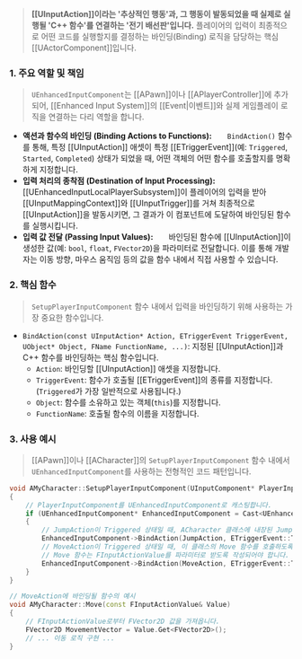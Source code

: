 > **[[UInputAction]]이라는 '추상적인 행동'과, 그 행동이 발동되었을 때 실제로 실행될 'C++ 함수'를 연결하는 '전기 배선판'입니다.** 플레이어의 입력이 최종적으로 어떤 코드를 실행할지를 결정하는 바인딩(Binding) 로직을 담당하는 핵심 [[UActorComponent]]입니다.

### **1. 주요 역할 및 책임**
> `UEnhancedInputComponent`는 [[APawn]]이나 [[APlayerController]]에 추가되어, [[Enhanced Input System]]의 [[Event|이벤트]]와 실제 게임플레이 로직을 연결하는 다리 역할을 합니다.
* **액션과 함수의 바인딩 (Binding Actions to Functions):**
      `BindAction()` 함수를 통해, 특정 [[UInputAction]] 애셋이 특정 [[ETriggerEvent]](예: `Triggered`, `Started`, `Completed`) 상태가 되었을 때, 어떤 객체의 어떤 함수를 호출할지를 명확하게 지정합니다.
* **입력 처리의 종착점 (Destination of Input Processing):**
      [[UEnhancedInputLocalPlayerSubsystem]]이 플레이어의 입력을 받아 [[UInputMappingContext]]와 [[UInputTrigger]]를 거쳐 최종적으로 [[UInputAction]]을 발동시키면, 그 결과가 이 컴포넌트에 도달하여 바인딩된 함수를 실행시킵니다.
* **입력 값 전달 (Passing Input Values):**
      바인딩된 함수에 [[UInputAction]]이 생성한 값(예: `bool`, `float`, `FVector2D`)을 파라미터로 전달합니다. 이를 통해 개발자는 이동 방향, 마우스 움직임 등의 값을 함수 내에서 직접 사용할 수 있습니다.

### **2. 핵심 함수**
> `SetupPlayerInputComponent` 함수 내에서 입력을 바인딩하기 위해 사용하는 가장 중요한 함수입니다.
* `BindAction(const UInputAction* Action, ETriggerEvent TriggerEvent, UObject* Object, FName FunctionName, ...)`:
	지정된 [[UInputAction]]과 C++ 함수를 바인딩하는 핵심 함수입니다.
	* `Action`:
	바인딩할 [[UInputAction]] 애셋을 지정합니다.
	* `TriggerEvent`:
	함수가 호출될 [[ETriggerEvent]]의 종류를 지정합니다. (`Triggered`가 가장 일반적으로 사용됩니다.)
	* `Object`: 
	함수를 소유하고 있는 객체(`this`)를 지정합니다.
	* `FunctionName`: 
	호출될 함수의 이름을 지정합니다.

### **3. 사용 예시**
> [[APawn]]이나 [[ACharacter]]의 `SetupPlayerInputComponent` 함수 내에서 `UEnhancedInputComponent`를 사용하는 전형적인 코드 패턴입니다.

```cpp
void AMyCharacter::SetupPlayerInputComponent(UInputComponent* PlayerInputComponent)
{
	// PlayerInputComponent를 UEnhancedInputComponent로 캐스팅합니다.
	if (UEnhancedInputComponent* EnhancedInputComponent = Cast<UEnhancedInputComponent>(PlayerInputComponent))
	{
		// JumpAction이 Triggered 상태일 때, ACharacter 클래스에 내장된 Jump 함수를 호출하도록 바인딩합니다.
		EnhancedInputComponent->BindAction(JumpAction, ETriggerEvent::Triggered, this, &ACharacter::Jump);
		// MoveAction이 Triggered 상태일 때, 이 클래스의 Move 함수를 호출하도록 바인딩합니다.
		// Move 함수는 FInputActionValue를 파라미터로 받도록 작성되어야 합니다.
		EnhancedInputComponent->BindAction(MoveAction, ETriggerEvent::Triggered, this, &AMyCharacter::Move);
	}
}

// MoveAction에 바인딩될 함수의 예시
void AMyCharacter::Move(const FInputActionValue& Value)
{
	// FInputActionValue로부터 FVector2D 값을 가져옵니다.
	FVector2D MovementVector = Value.Get<FVector2D>();
	// ... 이동 로직 구현 ...
}
```